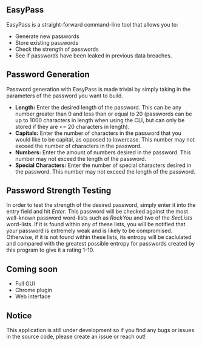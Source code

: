 ## EasyPass
EasyPass is a straight-forward command-line tool that allows you to:
  - Generate new passwords
  - Store existing passwords
  - Check the strength of passwords
  - See if passwords have been leaked in previous data breaches.
## Password Generation
Password generation with EasyPass is made trivial by simply taking in the parameters of the password you want to build.
  - **Length:** Enter the desired length of the password. This can be any number greater than 0 and less than or equal to 20 (passwords can be up to 1000 characters in length when using the CLI, but can only be stored if they are <= 20 characters in length).
  - **Capitals:** Enter the number of characters in the password that you would like to be capital, as opposed to lowercase. This number may not exceed the number of characters in the password.
  - **Numbers:** Enter the amount of numbers desired in the password. This number may not exceed the length of the password.
  - **Special Characters:** Enter the number of special characters desired in the password. This number may not exceed the length of the password.
## Password Strength Testing
In order to test the strength of the desired password, simply enter it into the entry field and hit *Enter*. This password will be checked against the most well-known password word-lists such as *RockYou* and two of the *SecLists* word-lists. If it is found within any of these lists, you will be notified that your password is extremely weak and is likely to be compromised. Otherwise, if it is not found within these lists, its entropy will be caclulated and compared with the greatest possible entropy for passwords created by this program to give it a rating 1-10.
## Coming soon
  - Full GUI
  - Chrome plugin
  - Web interface
## Notice
This application is still under development so if you find any bugs or issues in the source code, please create an issue or reach out!
